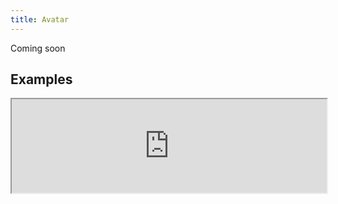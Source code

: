 ```yaml
---
title: Avatar
---
```

Coming soon

## Examples

<div><iframe style="width: 100%; margin: 0;" src="https://uiexplorer.blankapp.org/slices/avatar-example" scrolling="no" /></div>

```jsx
<Avatar
  source={{ uri: '...' }}
/>
```

## Variations

### Size

<div><iframe style="width: 100%; margin: 0;" src="https://uiexplorer.blankapp.org/slices/avatar-variations-size" scrolling="no" /></div>

```jsx
<Avatar source={{ uri: '...' }} size="mini" />
<Avatar source={{ uri: '...' }} size="small" />
<Avatar source={{ uri: '...' }} size="medium" />
<Avatar source={{ uri: '...' }} size="large" />
<Avatar source={{ uri: '...' }} size="big" />
```

## API

### Props

Name | Description | Type | Optional value | Default
--- | --- | --- | --- | ---
`size` | - | enum | `mini`, `small`, `medium`, `large`, `big` | `medium`

Based on https://facebook.github.io/react-native/docs/view.html
